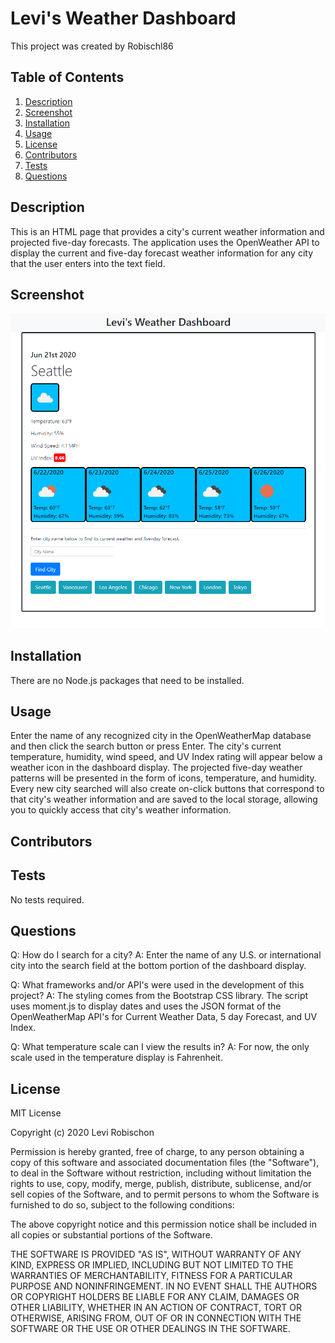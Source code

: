 # Levi's Weather Dashboard
This project was created by Robischl86
## Table of Contents
1. [Description](#description) 
 2. [Screenshot](#screenshot) 
 3. [Installation](#installation) 
 4. [Usage](#usage) 
 5. [License](#license) 
 6. [Contributors](#contributors) 
 7. [Tests](#tests) 
 8. [Questions](#questions) 
## Description
This is an HTML page that provides a city's current weather information and projected five-day forecasts. The application uses the OpenWeather API to display the current and five-day forecast weather information for any city that the user enters into the text field.
## Screenshot
![Screenshot](screenshot.png?raw=true) 
## Installation
There are no Node.js packages that need to be installed.
## Usage
Enter the name of any recognized city in the OpenWeatherMap database and then click the search button or press Enter. The city's current temperature, humidity, wind speed, and UV Index rating will appear below a weather icon in the dashboard display. The projected five-day weather patterns will be presented in the form of icons, temperature, and humidity. Every new city searched will also create on-click buttons that correspond to that city's weather information and are saved to the local storage, allowing you to quickly access that city's weather information.
## Contributors

## Tests
No tests required.
## Questions
Q: How do I search for a city?
A: Enter the name of any U.S. or international city into the search field at the bottom portion of the dashboard display.

Q: What frameworks and/or API's were used in the development of this project?
A: The styling comes from the Bootstrap CSS library. The script uses moment.js to display dates and uses the JSON format of the OpenWeatherMap API's for Current Weather Data, 5 day Forecast, and UV Index.

Q: What temperature scale can I view the results in?
A: For now, the only scale used in the temperature display is Fahrenheit.
## License
MIT License

Copyright (c) 2020 Levi Robischon

Permission is hereby granted, free of charge, to any person obtaining a copy of this software and associated documentation files (the "Software"), to deal in the Software without restriction, including without limitation the rights to use, copy, modify, merge, publish, distribute, sublicense, and/or sell copies of the Software, and to permit persons to whom the Software is furnished to do so, subject to the following conditions:

The above copyright notice and this permission notice shall be included in all copies or substantial portions of the Software.

THE SOFTWARE IS PROVIDED "AS IS", WITHOUT WARRANTY OF ANY KIND, EXPRESS OR IMPLIED, INCLUDING BUT NOT LIMITED TO THE WARRANTIES OF MERCHANTABILITY, FITNESS FOR A PARTICULAR PURPOSE AND NONINFRINGEMENT. IN NO EVENT SHALL THE AUTHORS OR COPYRIGHT HOLDERS BE LIABLE FOR ANY CLAIM, DAMAGES OR OTHER LIABILITY, WHETHER IN AN ACTION OF CONTRACT, TORT OR OTHERWISE, ARISING FROM, OUT OF OR IN CONNECTION WITH THE SOFTWARE OR THE USE OR OTHER DEALINGS IN THE SOFTWARE.






